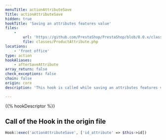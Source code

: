 ```yaml
---
menuTitle: actionAttributeSave
Title: actionAttributeSave
hidden: true
hookTitle: 'Saving an attributes features value'
files:
    -
        url: 'https://github.com/PrestaShop/PrestaShop/blob/8.0.x/classes/ProductAttribute.php'
        file: classes/ProductAttribute.php
locations:
    - 'front office'
type: action
hookAliases:
    - afterSaveAttribute
array_return: false
check_exceptions: false
chain: false
origin: core
description: 'This hook is called while saving an attributes features value'

---
```


{{% hookDescriptor %}}

## Call of the Hook in the origin file

```php
Hook::exec('actionAttributeSave', ['id_attribute' => $this->id])
```
